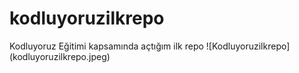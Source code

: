 # kodluyoruzilkrepo
Kodluyoruz Eğitimi kapsamında açtığım ilk repo
![Kodluyoruzilkrepo]
(kodluyoruzilkrepo.jpeg)